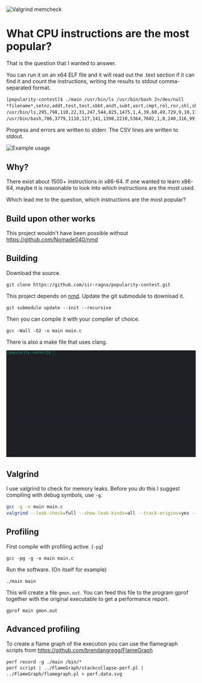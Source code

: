 
![Valgrind memcheck](https://github.com/sir-ragna/popularity-contest/actions/workflows/makefile.yml/badge.svg)

# What CPU instructions are the most popular?

That is the question that I wanted to answer.

You can run it on an x64 ELF file and it will read out the .text section
if it can find it and count the instructions, writing the results to stdout 
comma-separated format.

```txt
[popularity-contest]$ ./main /usr/bin/ls /usr/bin/bash 2>/dev/null 
*filename*,setnz,addt,test,test,sbbt,andt,subt,xort,cmpt,rol,ror,shl,shr,sar,test,not,neg,mul,imul,div,idiv,call,jmp,push,jo,jno,jb,jnb,jz,jnz,jbe,ja,js,jns,jp,jl,jge,jle,jg,fadd,fmul,fsubr,fld,fstp,fldcw,fnstcw,ret,fldz,fild,fistp,fucomi,fcomi,fmulp,fdivpp,hlt,ud2,cmovb,cmovnb,cmovz,cmovnz,cmovbe,cmova,cmovs,cmovns,cmovl,cmovge,cmovle,cmovg,bt,btc,bt,cqo,pxor,bswap,addss,mulss,subss,divss,addsd,mulsd,fcomip,divsd,cdq,cdqe,cvtsi2sd,cvtsi2ss,cvttss2si,movaps,comiss,lea,mov,movdqa,movdqu,rep,rep,movsx,movsxd,movzx,nop,pop,rep,fxch,fucomip,movss,movups,endbr64
/usr/bin/ls,295,798,110,22,31,247,544,825,1475,1,4,39,60,49,729,9,10,17,38,25,2,1170,1002,573,15,3,41,84,1062,721,133,101,53,21,3,1,3,37,49,9,4,3,18,25,12,6,350,0,11,6,2,4,2,4,1,0,5,12,38,30,1,4,6,5,1,0,3,0,1,6,5,1,14,0,6,8,3,1,2,2,3,1,1,11,4,10,6,29,16,898,6141,36,4,0,0,19,87,409,1083,753,1,17,1,12,13,6
/usr/bin/bash,706,3779,1110,127,141,1398,2210,5364,7602,1,0,240,316,99,9272,23,31,7,68,3,12,12679,6805,3774,0,1,52,86,9428,5864,321,326,300,120,0,85,130,590,336,0,0,0,0,3,0,0,1921,1,1,0,0,0,0,0,1,14,2,8,170,161,4,3,10,13,6,11,13,10,0,0,44,5,6,1,0,0,0,0,0,0,0,0,9,137,0,0,0,214,0,6387,45623,103,31,1,4,237,1601,1557,7635,5332,20,0,0,0,44,5
```

Progress and errors are written to stderr. The CSV lines are written
to stdout.

![Example usage](imgs/example-usage.gif)

## Why?

There exist about 1500+ instructions in x86-64.
If one wanted to learn x86-64, maybe it is reasonable to look into 
which instructions are the most used.

Which lead me to the question, which instructions are the most popular?

## Build upon other works

This project wouldn't have been possible without 
https://github.com/Nomade040/nmd

## Building

Download the source.

```
git clone https://github.com/sir-ragna/popularity-contest.git
```

This project depends on [nmd](https://github.com/Nomade040/nmd).
Update the git submodule to download it.

```
git submodule update --init --recursive
```

Then you can compile it with your compiler of choice.

```
gcc -Wall -O2 -o main main.c
```

There is also a make file that uses clang.

![cmd: make release](imgs/make-release.gif)

## Valgrind

I use valgrind to check for memory leaks.
Before you do this I suggest compiling with debug symbols, use `-g`.

```sh
gcc -g -o main main.c
valgrind --leak-check=full --show-leak-kinds=all --track-origins=yes --log-file=valgrind-out.txt ./main /bin/a* 2>/dev/null >/dev/null
```

## Profiling

First compile with profiling active. (`-pg`)

    gcc -pg -g -o main main.c

Run the software. (On itself for example)

    ./main main

This will create a file `gmon.out`. You can feed this file to the 
program gprof together with the original executable to get a performance
report.

    gprof main gmon.out

## Advanced profiling

To create a flame graph of the execution you can use the flamegraph
scripts from https://github.com/brendangregg/FlameGraph

    perf record -g ./main /bin/*
    perf script | ../FlameGraph/stackcollapse-perf.pl | ../FlameGraph/flamegraph.pl > perf.data.svg
